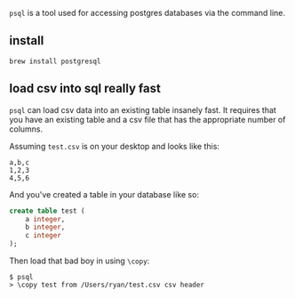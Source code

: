 `psql` is a tool used for accessing postgres databases via
the command line.

## install

```
brew install postgresql
```

## load csv into sql really fast

`psql` can load csv data into an existing table insanely
fast. It requires that you have an existing table and a csv
file that has the appropriate number of columns.

Assuming `test.csv` is on your desktop and looks like this:

```
a,b,c
1,2,3
4,5,6
```

And you've created a table in your database like so:

```sql
create table test (
    a integer,
    b integer,
    c integer
);
```

Then load that bad boy in using `\copy`:

```
$ psql
> \copy test from /Users/ryan/test.csv csv header
```
